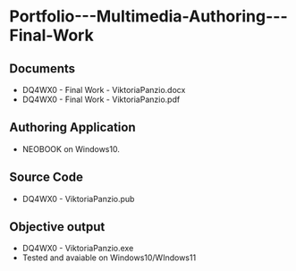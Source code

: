 # Portfolio---Multimedia-Authoring---Final-Work

## Documents
- DQ4WX0  - Final Work -  ViktoriaPanzio.docx
- DQ4WX0  - Final Work -  ViktoriaPanzio.pdf
## Authoring Application
- NEOBOOK on Windows10.
## Source Code
- DQ4WX0 - ViktoriaPanzio.pub
## Objective output
- DQ4WX0 - ViktoriaPanzio.exe
- Tested and avaiable on Windows10/WIndows11
